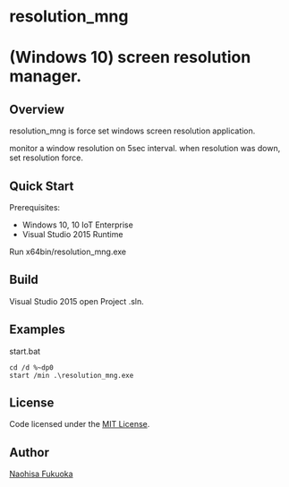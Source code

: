 # resolution_mng
(Windows 10) screen resolution manager.
=============================================================

## Overview
resolution_mng is force set windows screen resolution application.

monitor a window  resolution on 5sec interval.
when resolution was down, set resolution force.

## Quick Start
Prerequisites:
- Windows 10, 10 IoT Enterprise
- Visual Studio 2015 Runtime

Run x64bin/resolution_mng.exe

## Build
Visual Studio 2015 open Project .sln.

## Examples

start.bat

```
cd /d %~dp0
start /min .\resolution_mng.exe
```


## License
Code licensed under the [MIT License](LICENSE).

## Author
[Naohisa Fukuoka](https://github.com/fknaopen)